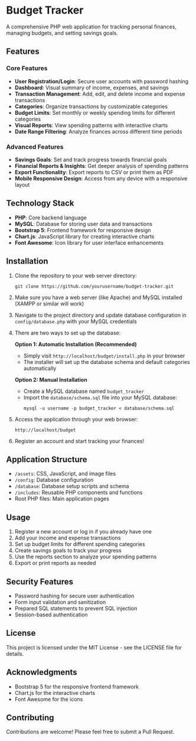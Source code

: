 # Budget Tracker

A comprehensive PHP web application for tracking personal finances, managing budgets, and setting savings goals.

## Features

### Core Features
- **User Registration/Login**: Secure user accounts with password hashing
- **Dashboard**: Visual summary of income, expenses, and savings
- **Transaction Management**: Add, edit, and delete income and expense transactions
- **Categories**: Organize transactions by customizable categories
- **Budget Limits**: Set monthly or weekly spending limits for different categories
- **Visual Reports**: View spending patterns with interactive charts
- **Date Range Filtering**: Analyze finances across different time periods

### Advanced Features
- **Savings Goals**: Set and track progress towards financial goals
- **Financial Reports & Insights**: Get deeper analysis of spending patterns
- **Export Functionality**: Export reports to CSV or print them as PDF
- **Mobile Responsive Design**: Access from any device with a responsive layout

## Technology Stack

- **PHP**: Core backend language
- **MySQL**: Database for storing user data and transactions
- **Bootstrap 5**: Frontend framework for responsive design
- **Chart.js**: JavaScript library for creating interactive charts
- **Font Awesome**: Icon library for user interface enhancements

## Installation

1. Clone the repository to your web server directory:
   ```
   git clone https://github.com/yourusername/budget-tracker.git
   ```

2. Make sure you have a web server (like Apache) and MySQL installed (XAMPP or similar will work)

3. Navigate to the project directory and update database configuration in `config/database.php` with your MySQL credentials

4. There are two ways to set up the database:

   **Option 1: Automatic Installation (Recommended)**
   - Simply visit `http://localhost/budget/install.php` in your browser
   - The installer will set up the database schema and default categories automatically

   **Option 2: Manual Installation**
   - Create a MySQL database named `budget_tracker`
   - Import the `database/schema.sql` file into your MySQL database:
     ```
     mysql -u username -p budget_tracker < database/schema.sql
     ```

5. Access the application through your web browser:
   ```
   http://localhost/budget
   ```

6. Register an account and start tracking your finances!

## Application Structure

- `/assets`: CSS, JavaScript, and image files
- `/config`: Database configuration
- `/database`: Database setup scripts and schema
- `/includes`: Reusable PHP components and functions
- Root PHP files: Main application pages

## Usage

1. Register a new account or log in if you already have one
2. Add your income and expense transactions
3. Set up budget limits for different spending categories
4. Create savings goals to track your progress
5. Use the reports section to analyze your spending patterns
6. Export or print reports as needed

## Security Features

- Password hashing for secure user authentication
- Form input validation and sanitization
- Prepared SQL statements to prevent SQL injection
- Session-based authentication

## License

This project is licensed under the MIT License - see the LICENSE file for details.

## Acknowledgments

- Bootstrap 5 for the responsive frontend framework
- Chart.js for the interactive charts
- Font Awesome for the icons

## Contributing

Contributions are welcome! Please feel free to submit a Pull Request. 